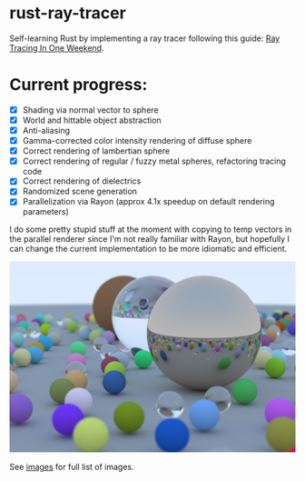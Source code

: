 # rust-ray-tracer

Self-learning Rust by implementing a ray tracer following this guide: [Ray Tracing In One Weekend](https://raytracing.github.io/books/RayTracingInOneWeekend.html). 

# Current progress:

- [x] Shading via normal vector to sphere
- [x] World and hittable object abstraction
- [x] Anti-aliasing
- [x] Gamma-corrected color intensity rendering of diffuse sphere
- [x] Correct rendering of lambertian sphere
- [x] Correct rendering of regular / fuzzy metal spheres, refactoring tracing code
- [x] Correct rendering of dielectrics
- [x] Randomized scene generation
- [x] Parallelization via Rayon (approx 4.1x speedup on default rendering parameters)

I do some pretty stupid stuff at the moment with copying to temp vectors in the parallel renderer since I'm not really familiar with Rayon, but hopefully I can change the current implementation to be more idiomatic and efficient.

![Final randomized scene](images/final.png)

See [images](images/) for full list of images.